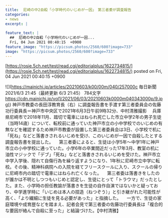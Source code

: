 ```yaml
---
title:  尼崎の中2自殺「小学時代のいじめが一因」　第三者委が調査報告  
categories:
- news
excerpt: |
  
feature_text: |
  ##  尼崎の中2自殺「小学時代のいじめが一因...
  Fri, 04 Jun 2021 00:40:15  +0900
feature_image: "https://picsum.photos/2560/600?image=733"
image: "https://picsum.photos/2560/600?image=733"
---
```


[https://rosie.5ch.net/test/read.cgi/editorialplus/1622734815/](https://rosie.5ch.net/test/read.cgi/editorialplus/1622734815/)
posted on Fri, 04 Jun 2021 00:40:15  +0900

<!--more-->

![](https://mainichi.jp/articles/20210603/k00/00m/040/257000c 毎日新聞 2021/6/3 21:45（最終更新 6/3 21:45） 784文字 [https://cdn.mainichi.jp/vol1/2021/06/03/20210603k0000m040343000p/9.jpg)](https://cdn.mainichi.jp/vol1/2021/06/03/20210603k0000m040343000p/9.jpg)) 神戸市教委の長田淳教育長（右）に調査報告書を手渡す第三者委員会の佐藤功行委員長＝神戸市中央区で2021年6月3日午前9時32分、中村清雅撮影 　兵庫県尼崎市で2018年11月、踏切で電車にはねられ死亡した市立中学2年の男子生徒（当時14歳）について、転校前に通っていた神戸市立の小中学校でのいじめの有無などを確認するため神戸市教委が設置した第三者委員会は3日、小学校で机に「死ね」などと落書きされるいじめを受け、このいじめが一因で自殺したとする調査報告書を提出した。 　第三者委によると、生徒は小学5年〜中学1年に神戸市立の小中学校に通っていた。小学6年の卒業間近だった17年3月、教室の机に油性マジックで「デブ」「死ね」などと落書きされるいじめを受けた。神戸市立中学入学後、隠れて自傷行為を繰り返すようになり、1年秋に尼崎市立中学に転校。その後、精神科病院への入院を経てフリースクールに入り、スクールの帰りに尼崎市内の踏切で電車にはねられ亡くなった。 　第三者委は落書きをしたのが誰かは不明としつつもいじめと認定し、生徒にとって「トラウマ」だったとした。また、小学時の担任教諭が落書きを生徒の自作自演ではないかと疑っており、中学進学時に「いじめは本人の捏造（ねつぞう）」と引き継がれた可能性が高く、「より繊細に生徒を見る必要があった」と指摘した。 　一方で、生徒の家庭環境や成育歴などを踏まえ、記者会見で第三者委の佐藤功行委員長は「複合的な要因が絡んで自殺に至った」と結論づけた。【中村清雅】
